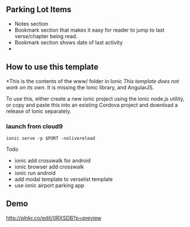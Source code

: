 ## Parking Lot Items

 * Notes section
 * Bookmark section that makes it easy for reader to jump to last verse/chapter being read.  
 * Bookmark section shows date of last activity
 *
## How to use this template
*This is the contents of the www/ folder in Ionic
*This template does not work on its own*. It is missing the Ionic library, and AngularJS.

To use this, either create a new ionic project using the ionic node.js utility, or copy and paste this into an existing Cordova project and download a release of Ionic separately.

### launch from cloud9
`ionic serve -p $PORT -nolivereload`

Todo
* ionic add crosswalk for android
* ionic browser add crosswalk
* ionic run android
* add modal template to verselist template
* use ionic airport parking app


## Demo
http://plnkr.co/edit/0RXSDB?p=preview